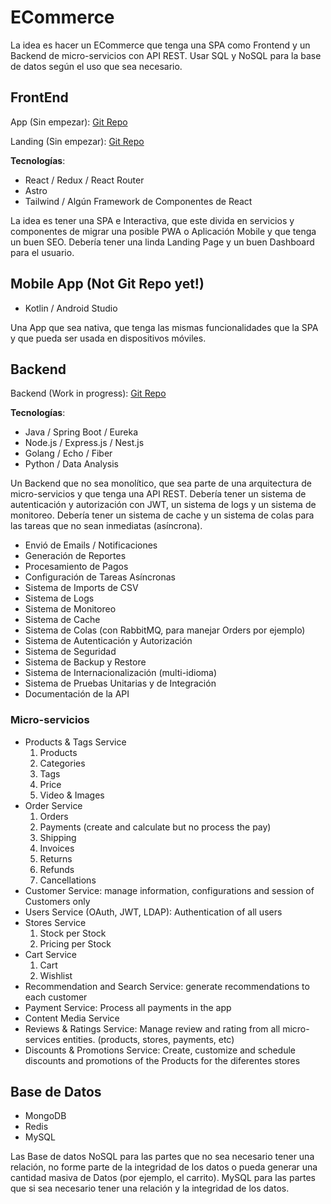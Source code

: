 # ECommerce

La idea es hacer un ECommerce que tenga una SPA como Frontend y un Backend de micro-servicios con API REST. Usar SQL y NoSQL para la base de datos según el uso que sea necesario.

## FrontEnd

App (Sin empezar): [Git Repo](https://github.com/Joacohbc/ecommerce-frontend)

Landing (Sin empezar): [Git Repo](https://github.com/Joacohbc/ecommerce-landing)

**Tecnologías**:

- React / Redux / React Router
- Astro
- Tailwind / Algún Framework de Componentes de React

La idea es tener una SPA e Interactiva, que este divida en servicios y componentes de migrar una posible PWA o Aplicación Mobile y que tenga un buen SEO. Debería tener una linda Landing Page y un buen Dashboard para el usuario.

## Mobile App (Not Git Repo yet!)

- Kotlin / Android Studio

Una App que sea nativa, que tenga las mismas funcionalidades que la SPA y que pueda ser usada en dispositivos móviles.

## Backend

Backend (Work in progress): [Git Repo](https://github.com/Joacohbc/ecommerce-microservices)

**Tecnologías**:

- Java / Spring Boot / Eureka
- Node.js / Express.js / Nest.js
- Golang / Echo / Fiber
- Python / Data Analysis

Un Backend que no sea monolítico, que sea parte de una arquitectura de micro-servicios y que tenga una API REST. Debería tener un sistema de autenticación y autorización con JWT, un sistema de logs y un sistema de monitoreo. Debería tener un sistema de cache y un sistema de colas para las tareas que no sean inmediatas (asíncrona).

- Envió de Emails / Notificaciones
- Generación de Reportes
- Procesamiento de Pagos
- Configuración de Tareas Asíncronas
- Sistema de Imports de CSV
- Sistema de Logs
- Sistema de Monitoreo
- Sistema de Cache
- Sistema de Colas (con RabbitMQ, para manejar Orders por ejemplo)
- Sistema de Autenticación y Autorización
- Sistema de Seguridad
- Sistema de Backup y Restore
- Sistema de Internacionalización (multi-idioma)
- Sistema de Pruebas Unitarias y de Integración
- Documentación de la API

### Micro-servicios

- Products & Tags Service
    1. Products
    2. Categories
    3. Tags
    4. Price
    5. Video & Images
- Order Service
    1. Orders
    2. Payments (create and calculate but no process the pay)
    3. Shipping
    4. Invoices
    5. Returns
    6. Refunds
    7. Cancellations
- Customer Service: manage information, configurations and session of Customers only
- Users Service (OAuth, JWT, LDAP): Authentication of all users
- Stores Service
    1. Stock per Stock
    2. Pricing per Stock
- Cart Service
    1. Cart
    2. Wishlist
- Recommendation and Search Service: generate recommendations to each customer
- Payment Service: Process all payments in the app
- Content Media Service
- Reviews & Ratings Service: Manage review and rating from all micro-services entities. (products, stores, payments, etc)
- Discounts & Promotions Service: Create, customize and schedule discounts and promotions of  the Products for the diferentes stores

## Base de Datos

- MongoDB
- Redis
- MySQL

Las Base de datos NoSQL para las partes que no sea necesario tener una relación, no forme parte de la integridad de los datos o pueda generar una cantidad masiva de Datos (por ejemplo, el carrito). MySQL para las partes que si sea necesario tener una relación y la integridad de los datos.
